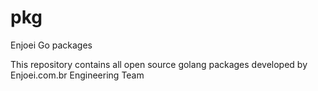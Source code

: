 # pkg
Enjoei Go packages

This repository contains all open source golang packages developed by Enjoei.com.br Engineering Team
